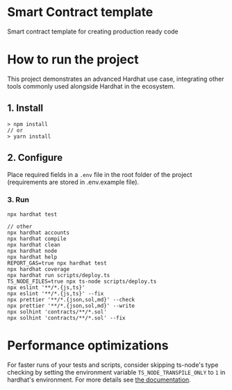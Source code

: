# Smart Contract template

Smart contract template for creating production ready code
# How to run the project

This project demonstrates an advanced Hardhat use case, integrating other tools commonly used alongside Hardhat in the ecosystem.

## 1. Install

```shell
> npm install
// or
> yarn install
```

## 2. Configure

Place required fields in a `.env` file in the root folder of the project (requirements are stored in .env.example file).

### 3. Run

```shell
npx hardhat test

// other
npx hardhat accounts
npx hardhat compile
npx hardhat clean
npx hardhat node
npx hardhat help
REPORT_GAS=true npx hardhat test
npx hardhat coverage
npx hardhat run scripts/deploy.ts
TS_NODE_FILES=true npx ts-node scripts/deploy.ts
npx eslint '**/*.{js,ts}'
npx eslint '**/*.{js,ts}' --fix
npx prettier '**/*.{json,sol,md}' --check
npx prettier '**/*.{json,sol,md}' --write
npx solhint 'contracts/**/*.sol'
npx solhint 'contracts/**/*.sol' --fix
```

# Performance optimizations

For faster runs of your tests and scripts, consider skipping ts-node's type checking by setting the environment variable `TS_NODE_TRANSPILE_ONLY` to `1` in hardhat's environment. For more details see [the documentation](https://hardhat.org/guides/typescript.html#performance-optimizations).
